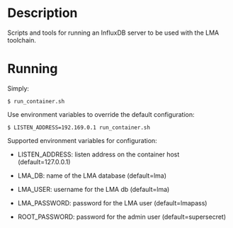 # Description

Scripts and tools for running an InfluxDB server to be used with the LMA
toolchain.

# Running

Simply:

```
$ run_container.sh
```

Use environment variables to override the default configuration:

```
$ LISTEN_ADDRESS=192.169.0.1 run_container.sh
```

Supported environment variables for configuration:

* LISTEN_ADDRESS: listen address on the container host (default=127.0.0.1)

* LMA_DB: name of the LMA database (default=lma)

* LMA_USER: username for the LMA db (default=lma)

* LMA_PASSWORD: password for the LMA user (default=lmapass)

* ROOT_PASSWORD: password for the admin user (default=supersecret)

